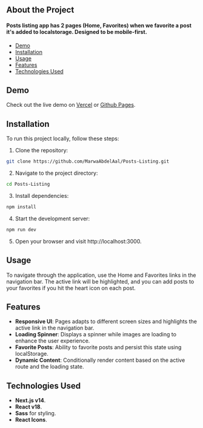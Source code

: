 ## About the Project

#### Posts listing app has 2 pages (Home, Favorites) when we favorite a post it's added to localstorage. Designed to be mobile-first.

- [Demo](#demo)
- [Installation](#installation)
- [Usage](#usage)
- [Features](#features)
- [Technologies Used](#technologies-used)

## Demo

Check out the live demo on [Vercel](https://posts-listing-rho.vercel.app/) or [Github Pages](https://marwaabdelaal.github.io/Posts-Listing/).

## Installation

To run this project locally, follow these steps:

1. Clone the repository:

```bash
git clone https://github.com/MarwaAbdelAal/Posts-Listing.git
```

2. Navigate to the project directory:

```bash
cd Posts-Listing
```

3. Install dependencies:

```bash
npm install
```

4. Start the development server:

```bash
npm run dev
```

5. Open your browser and visit http://localhost:3000.

## Usage

To navigate through the application, use the Home and Favorites links in the navigation bar. The active link will be highlighted, and you can add posts to your favorites if you hit the heart icon on each post.

## Features

- **Responsive UI**: Pages adapts to different screen sizes and highlights the active link in the navigation bar.
- **Loading Spinner**: Displays a spinner while images are loading to enhance the user experience.
- **Favorite Posts**: Ability to favorite posts and persist this state using localStorage.
- **Dynamic Content**: Conditionally render content based on the active route and the loading state.

## Technologies Used

- **Next.js v14**.
- **React v18**.
- **Sass** for styling.
- **React Icons**.

